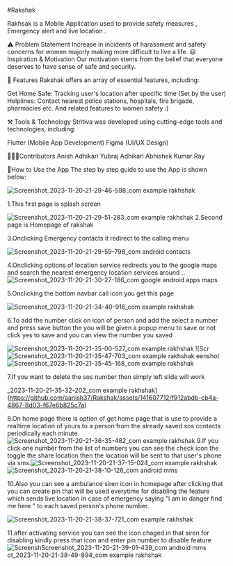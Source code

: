 #Rakshak 

Rakhsak is a Mobile Application used to provide safety measures , Emergency alert and live location .



⚠️ Problem Statement
Increase in  incidents of harassment and safety concerns for women majorly making more difficult to live a life. 
😃 Inspiration & Motivation
Our motivation stems from the belief that everyone deserves to have sense of safe and security.

📱 Features
Rakshak offers an array of essential features, including:

Get Home Safe: Tracking user's location after specific time (Set by the user)
Helplines: Contact nearest police stations, hospitals, fire brigade, pharmacies etc.
And related features to women safety :)


⚒️ Tools & Technology
Stritiva was developed using cutting-edge tools and technologies, including:

Flutter (Mobile App Development)
Figma (UI/UX Design)

🧑‍🤝‍🧑Contributors
Anish Adhikari Yubraj Adhikari Abhishek Kumar Ray

🤔How to Use the App
The step by step guide to use the App is shown below:


 ![Screenshot_2023-11-20-21-29-46-598_com example rakhshak](https://github.com/aanish37/Rakshak/assets/141607712/ad24c5c8-eba2-465f-b6cd-57ca194decf6)

1.This first page is splash screen


![Screenshot_2023-11-20-21-29-51-283_com example rakhshak](https://github.com/aanish37/Rakshak/assets/141607712/3eebdc0b-a3d8-4c31-9c9e-726924dd9b82)
2.Second page is Homepage of rakshak


3.Onclicking Emergency contacts it redirect to the calling menu 

![Screenshot_2023-11-20-21-29-59-798_com android contacts](https://github.com/aanish37/Rakshak/assets/141607712/2cc00cd1-c7c1-4e57-a8d0-dca27009c76b)

4.Onclicking options of location service  redirects you to the google maps and search the nearest emergency location services around ..
![Screenshot_2023-11-20-21-30-27-186_com google android apps maps](https://github.com/aanish37/Rakshak/assets/141607712/fea37894-73fa-45b3-8d3e-2de3df4089f1)

5.Onclicking the bottom navbar call icon you get this page

![Screenshot_2023-11-20-21-34-40-916_com example rakhshak](https://github.com/aanish37/Rakshak/assets/141607712/338b5a37-e3f3-4195-a2d2-23cb93781b61)

6.To add the number click on icon of person and add the select a number and press save button the you will be given a popup menu to save or not click yes to save and you can view the number you saved 



![Screenshot_2023-11-20-21-35-00-527_com example rakhshak](https://github.com/aanish37/Rakshak/assets/141607712/aa700034-c2de-4c00-8af8-cd1a4582ef59)
![Scr![Screenshot_2023-11-20-21-35-47-703_com example rakhshak](https://github.com/aanish37/Rakshak/assets/141607712/a97fdaaf-9f81-4550-acb1-fc85d1fecc51)
eenshot![Screenshot_2023-11-20-21-35-45-168_com example rakhshak](https://github.com/aanish37/Rakshak/assets/141607712/7bea163b-e25f-4e97-b4b7-b994fe56b10c)

7.If you want to delete the sos number then simply left slide will work 

_2023-11-20-21-35-32-202_com example rakhshak](https://github.com/aanish37/Rakshak/assets/141607712/f912abdb-cb4a-4867-8d03-f67e6b825c7a)



8.On home page there is option of get home page that is use to provide a realtime location of yours to a person from the already saved sos contacts periodically each minute.
![Screenshot_2023-11-20-21-36-35-482_com example rakhshak](https://github.com/aanish37/Rakshak/assets/141607712/a0327bf5-b057-49be-8b61-4be7ff7e8ff9)
9.If you click one number from the list of numbers you can see the check icon the toggle the share location then the location will be sent to that user's phone via sms.![Screenshot_2023-11-20-21-37-15-024_com example rakhshak](https://github.com/aanish37/Rakshak/assets/141607712/bb6ef81c-138b-41e1-8117-8619a5a8fbbd)
![Screenshot_2023-11-20-21-38-10-126_com android mms](https://github.com/aanish37/Rakshak/assets/141607712/01647802-953a-45d0-adc8-d91565996738)

10.Also you can see a ambulance siren icon in homepage after clicking that you can create pin that will  be used everytime for disabling the feature which sends live location in case of emergency saying "I am in danger find me here " to each saved person's phone number.

![Screenshot_2023-11-20-21-38-37-721_com example rakhshak](https://github.com/aanish37/Rakshak/assets/141607712/78affa11-3376-4f2a-add1-3be62354e4f3)

11.after activating service you can see the icon chaged in that siren for disabling kindly press that icon and enter pin number to disable feature
![Screensh![Screenshot_2023-11-20-21-39-01-439_com android mms](https://github.com/aanish37/Rakshak/assets/141607712/6d24b01e-b1a2-4fe5-bc38-9166f74df802)
ot_2023-11-20-21-38-49-894_com example rakhshak](https://github.com/aanish37/Rakshak/assets/141607712/d42cd028-6a9d-4c4d-a11e-cb734ddd6070)
